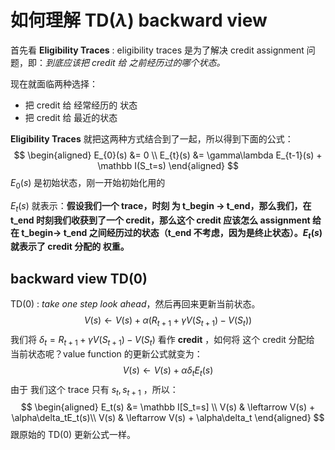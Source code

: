 # 如何理解 TD($\lambda$) backward view

首先看 **Eligibility Traces** :  eligibility traces 是为了解决 credit assignment 问题，即：*到底应该把 credit 给 之前经历过的哪个状态。*

现在就面临两种选择：

* 把 credit 给 经常经历的 状态
* 把 credit 给 最近的状态

**Eligibility Traces** 就把这两种方式结合到了一起，所以得到下面的公式：
$$
\begin{aligned}
E_{0}(s) &= 0 \\
E_{t}(s) &= \gamma\lambda E_{t-1}(s) + \mathbb I(S_t=s)
\end{aligned}
$$
$E_0(s)$ 是初始状态，刚一开始初始化用的 

$E_t(s)$ 就表示：**假设我们一个 trace，时刻 为 t\_begin -> t\_end，那么我们，在 t\_end 时刻我们收获到了一个 credit，那么这个 credit 应该怎么 assignment 给在 t\_begin-> t\_end 之间经历过的状态（t\_end 不考虑，因为是终止状态）。$E_t(s)$ 就表示了 credit 分配的 权重。**



## backward view TD(0)

TD(0) : *take one step look ahead*，然后再回来更新当前状态。
$$
V(s) \leftarrow V(s) + \alpha\Bigr(R_{t+1}+\gamma V(S_{t+1})-V(S_t)\Bigr)
$$
我们将 $\delta_t=R_{t+1}+\gamma V(S_{t+1})-V(S_t)$ 看作 **credit** ，如何将 这个 credit 分配给 当前状态呢？value function 的更新公式就变为：
$$
V(s) \leftarrow V(s) + \alpha\delta_tE_t(s)
$$
由于 我们这个 trace 只有 $s_t, s_{t+1}$ ，所以：
$$
\begin{aligned}
E_t(s) &= \mathbb I[S_t=s] \\
V(s) & \leftarrow V(s) + \alpha\delta_tE_t(s)\\
V(s) & \leftarrow V(s) + \alpha\delta_t
\end{aligned}
$$
跟原始的 TD(0) 更新公式一样。



